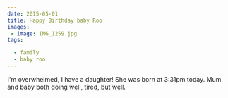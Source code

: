 ```yaml
---
date: 2015-05-01
title: Happy Birthday baby Roo
images: 
 - image: IMG_1259.jpg
tags:

  - family
  - baby roo
---
```

I'm overwhelmed, I have a daughter! She was born at 3:31pm today. Mum and baby both doing well, tired, but well.